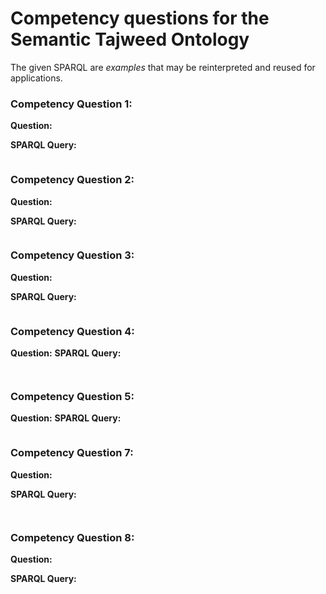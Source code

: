 # Competency questions for the Semantic Tajweed Ontology

The given SPARQL are _examples_ that may be reinterpreted and reused for applications.

### Competency Question 1:
**Question:** 

**SPARQL Query:**
```

```

### Competency Question 2:
**Question:** 

**SPARQL Query:**
```

```
### Competency Question 3:
**Question:** 

**SPARQL Query:**
```

```
### Competency Question 4:
**Question:** 
**SPARQL Query:**
```


```
### Competency Question 5:
**Question:** 
**SPARQL Query:**
```

```
<!-- ### Competency Question 6:
**Question:** 

**SPARQL Query:**
```
```
-->

### Competency Question 7:
**Question:**

**SPARQL Query:**
```


```
### Competency Question 8:
**Question:** 

**SPARQL Query:**
```

```
